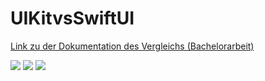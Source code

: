 # UIKitvsSwiftUI

[Link zu der Dokumentation des Vergleichs (Bachelorarbeit)](https://github.com/bschmalb/UIKitvsSwiftUI/blob/6564f906e5357a2b982d5f4774c5c96b03dd6d1a/BachelorarbeitSchmalbachBastian.pdf)

<img src="https://user-images.githubusercontent.com/32933389/110456062-6d920500-80c9-11eb-9d28-fa18d15bcead.png">

<img src="https://user-images.githubusercontent.com/32933389/110456062-6d920500-80c9-11eb-9d28-fa18d15bcead.png">

<img src="https://user-images.githubusercontent.com/32933389/110456066-6f5bc880-80c9-11eb-8383-c32671864a76.png">
